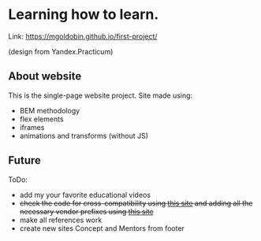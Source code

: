 Learning how to learn. 
=====================
Link: https://mgoldobin.github.io/first-project/ 

(design from Yandex.Practicum)

About website
-------------
This is the single-page website project. 
Site made using: 
* BEM methodology 
* flex elements 
* iframes 
* animations and transforms (without JS) 

Future
------
ToDo: 
* add my your favorite educational videos 
* ~~check the code for cross-compatibility using [this site](https://caniuse.com/) and adding all the necessary vendor prefixes using [this site](https://autoprefixer.github.io/ru/)~~ 
* make all references work
* create new sites Concept and Mentors from footer 
